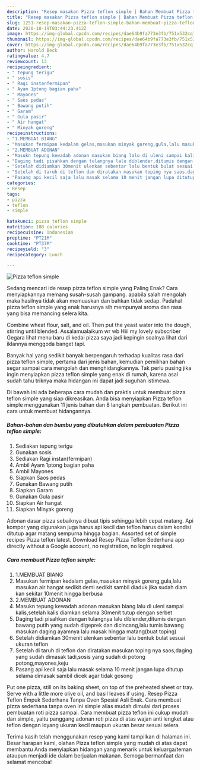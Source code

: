 ```yaml
---
description: "Resep masakan Pizza teflon simple | Bahan Membuat Pizza teflon simple Yang Lezat Sekali"
title: "Resep masakan Pizza teflon simple | Bahan Membuat Pizza teflon simple Yang Lezat Sekali"
slug: 1251-resep-masakan-pizza-teflon-simple-bahan-membuat-pizza-teflon-simple-yang-lezat-sekali
date: 2020-10-19T03:44:23.412Z
image: https://img-global.cpcdn.com/recipes/dae64b9fa773e3fb/751x532cq70/pizza-teflon-simple-foto-resep-utama.jpg
thumbnail: https://img-global.cpcdn.com/recipes/dae64b9fa773e3fb/751x532cq70/pizza-teflon-simple-foto-resep-utama.jpg
cover: https://img-global.cpcdn.com/recipes/dae64b9fa773e3fb/751x532cq70/pizza-teflon-simple-foto-resep-utama.jpg
author: Harold Beck
ratingvalue: 4.7
reviewcount: 13
recipeingredient:
- " tepung terigu"
- " sosis"
- " Ragi instanfermipan"
- " Ayam 1ptong bagian paha"
- " Mayones"
- " Saos pedas"
- " Bawang putih"
- " Garam"
- " Gula pasir"
- " Air hangat"
- " Minyak goreng"
recipeinstructions:
- "1.MEMBUAT BIANG"
- "Masukan fermipan kedalam gelas,masukan minyak goreng,gula,lalu masukan air hangat sedikit demi sedikit sambil diaduk jika sudah diam kan sekitar 10menit hingga berbusa"
- "2.MEMBUAT ADONAN"
- "Masukn tepung kewadah adonan masukan biang lalu di uleni sampai kalis,setelah kalis diamkan selama 30menit tutup dengan serbet"
- "Daging tadi pisahkan dengan tulangnya lalu diblender,ditumis dengan bawang putih yang sudah digeprek dan dicincang,lalu tumis bawang masukan daging ayamnya lalu masak hingga matang(buat toping)"
- "Setelah didiamkan 30menit ulenkan sebentar lalu bentuk bulat sesuai ukuran teflon"
- "Setelah di taruh di teflon dan diratakan masukan toping nya saos,daging yang sudah dimasak tadi,sosis yang sudah di potong potong,mayones,keju"
- "Pasang api kecil saja lalu masak selama 10 menit jangan lupa ditutup selama dimasak sambil dicek agar tidak gosong"
categories:
- Resep
tags:
- pizza
- teflon
- simple

katakunci: pizza teflon simple 
nutrition: 108 calories
recipecuisine: Indonesian
preptime: "PT21M"
cooktime: "PT37M"
recipeyield: "3"
recipecategory: Lunch

---
```



![Pizza teflon simple](https://img-global.cpcdn.com/recipes/dae64b9fa773e3fb/751x532cq70/pizza-teflon-simple-foto-resep-utama.jpg)

Sedang mencari ide resep pizza teflon simple yang Paling Enak? Cara menyiapkannya memang susah-susah gampang. apabila salah mengolah maka hasilnya tidak akan memuaskan dan bahkan tidak sedap. Padahal pizza teflon simple yang enak harusnya sih mempunyai aroma dan rasa yang bisa memancing selera kita.

Combine wheat flour, salt, and oil. Then put the yeast water into the dough, stirring until blended. Assalamualaikum wr wb Hiii my lovely subscriber Gegara lihat menu baru di kedai pizza saya jadi kepingin soalnya lihat dari iklannya menggoda banget tapi.

Banyak hal yang sedikit banyak berpengaruh terhadap kualitas rasa dari pizza teflon simple, pertama dari jenis bahan, kemudian pemilihan bahan segar sampai cara mengolah dan menghidangkannya. Tak perlu pusing jika ingin menyiapkan pizza teflon simple yang enak di rumah, karena asal sudah tahu triknya maka hidangan ini dapat jadi suguhan istimewa.


Di bawah ini ada beberapa cara mudah dan praktis untuk membuat pizza teflon simple yang siap dikreasikan. Anda bisa menyiapkan Pizza teflon simple menggunakan 11 jenis bahan dan 8 langkah pembuatan. Berikut ini cara untuk membuat hidangannya.

<!--inarticleads1-->

##### Bahan-bahan dan bumbu yang dibutuhkan dalam pembuatan Pizza teflon simple:

1. Sediakan  tepung terigu
1. Gunakan  sosis
1. Sediakan  Ragi instan(fermipan)
1. Ambil  Ayam 1ptong bagian paha
1. Ambil  Mayones
1. Siapkan  Saos pedas
1. Gunakan  Bawang putih
1. Siapkan  Garam
1. Gunakan  Gula pasir
1. Siapkan  Air hangat
1. Siapkan  Minyak goreng


Adonan dasar pizza sebaiknya dibuat tipis sehingga lebih cepat matang. Api kompor yang digunakan juga harus api kecil dan teflon harus dalam kondisi ditutup agar matang sempurna hingga bagian. Assorted set of simple recipes Pizza teflon latest. Download Resep Pizza Teflon Sederhana app directly without a Google account, no registration, no login required. 

<!--inarticleads2-->

##### Cara membuat Pizza teflon simple:

1. 1.MEMBUAT BIANG
1. Masukan fermipan kedalam gelas,masukan minyak goreng,gula,lalu masukan air hangat sedikit demi sedikit sambil diaduk jika sudah diam kan sekitar 10menit hingga berbusa
1. 2.MEMBUAT ADONAN
1. Masukn tepung kewadah adonan masukan biang lalu di uleni sampai kalis,setelah kalis diamkan selama 30menit tutup dengan serbet
1. Daging tadi pisahkan dengan tulangnya lalu diblender,ditumis dengan bawang putih yang sudah digeprek dan dicincang,lalu tumis bawang masukan daging ayamnya lalu masak hingga matang(buat toping)
1. Setelah didiamkan 30menit ulenkan sebentar lalu bentuk bulat sesuai ukuran teflon
1. Setelah di taruh di teflon dan diratakan masukan toping nya saos,daging yang sudah dimasak tadi,sosis yang sudah di potong potong,mayones,keju
1. Pasang api kecil saja lalu masak selama 10 menit jangan lupa ditutup selama dimasak sambil dicek agar tidak gosong


Put one pizza, still on its baking sheet, on top of the preheated sheet or tray. Serve with a little more olive oil, and basil leaves if using. Resep Pizza Teflon Empuk Sederhana Tanpa Oven Spesial Asli Enak. Cara membuat pizza sederhana tanpa oven ini simple alias mudah dimulai dari proses pembuatan roti pizza sampai. Cara membuat pizza teflon ini cukup mudah dan simple, yaitu panggang adonan roti pizza di atas wajan anti lengket atau teflon dengan loyang ukuran kecil maupun ukuran besar sesuai selera. 

Terima kasih telah menggunakan resep yang kami tampilkan di halaman ini. Besar harapan kami, olahan Pizza teflon simple yang mudah di atas dapat membantu Anda menyiapkan hidangan yang menarik untuk keluarga/teman ataupun menjadi ide dalam berjualan makanan. Semoga bermanfaat dan selamat mencoba!
